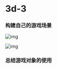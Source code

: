 # 3d-3

### 构建自己的游戏场景

![img](http://m.qpic.cn/psb?/V130IzoX3J4uRT/L8Xf2pSHTKzXrGK3CPndlt5fLL*jPqm5GUYDxWEafv8!/b/dAgBAAAAAAAA&bo=gAQ9AoAEPQIDaUw!&rf=viewer_4 'img')

![img](http://m.qpic.cn/psb?/V130IzoX3J4uRT/BcCdh48QIWQTaNPbHbYzDMnFRtuAyQ*a5cmMApMye*E!/b/dAQBAAAAAAAA&bo=gAQ9AoAEPQIDaUw!&rf=viewer_4 'img')


### 总结游戏对象的使用

